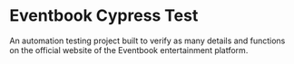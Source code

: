 # Eventbook Cypress Test
An automation testing project built to verify as many details and functions on the official website of the Eventbook entertainment platform.
